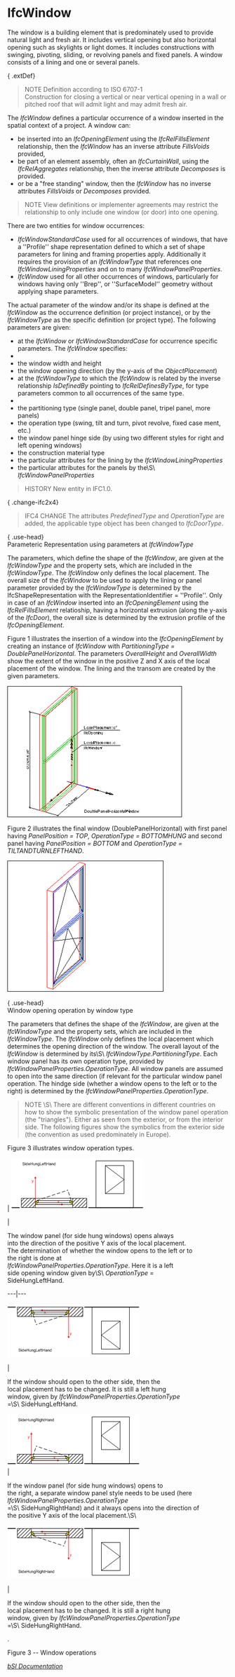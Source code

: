 IfcWindow
=========
The window is a building element that is predominately used to provide natural
light and fresh air. It includes vertical opening but also horizontal opening
such as skylights or light domes. It includes constructions with swinging,
pivoting, sliding, or revolving panels and fixed panels. A window consists of
a lining and one or several panels.  
  
{ .extDef}  
> NOTE  Definition according to ISO 6707-1  
> Construction for closing a vertical or near vertical opening in a wall or
> pitched roof that will admit light and may admit fresh air.  
  
The _IfcWindow_ defines a particular occurrence of a window inserted in the
spatial context of a project. A window can:  
  
* be inserted into an _IfcOpeningElement_ using the _IfcRelFillsElement_ relationship, then the _IfcWindow_ has an inverse attribute _FillsVoids_ provided,  
* be part of an element assembly, often an _IfcCurtainWall_, using the _IfcRelAggregates_ relationship, then the inverse attribute _Decomposes_ is provided.  
* or be a "free standing" window, then the _IfcWindow_ has no inverse attributes _FillsVoids_ or _Decomposes_ provided.  
  
> NOTE  View definitions or implementer agreements may restrict the
> relationship to only include one window (or door) into one opening.  
  
There are two entities for window occurrences:  
  
* _IfcWindowStandardCase_ used for all occurrences of windows, that have a ''Profile'' shape representation defined to which a set of shape parameters for lining and framing properties apply. Additionally it requires the provision of an _IfcWindowType_ that references one _IfcWindowLiningProperties_ and on to many _IfcWindowPanelProperties_.   
* _IfcWindow_ used for all other occurrences of windows, particularly for windows having only ''Brep'', or ''SurfaceModel'' geometry without applying shape parameters.  
  
The actual parameter of the window and/or its shape is defined at the
_IfcWindow_ as the occurrence definition (or project instance), or by the
_IfcWindowType_ as the specific definition (or project type). The following
parameters are given:  
  
* at the _IfcWindow_ or _IfcWindowStandardCase_ for occurrence specific parameters. The _IfcWindow_ specifies:  
*   
* the window width and height  
* the window opening direction (by the y-axis of the _ObjectPlacement_)   
* at the _IfcWindowType_ to which the _IfcWindow_ is related by the inverse relationship _IsDefinedBy_ pointing to _IfcRelDefinesByType_, for type parameters common to all occurrences of the same type.  
*   
* the partitioning type (single panel, double panel, tripel panel, more panels)  
* the operation type (swing, tilt and turn, pivot revolve, fixed case ment, etc.)  
* the window panel hinge side (by using two different styles for right and left opening windows)  
* the construction material type  
* the particular attributes for the lining by the _IfcWindowLiningProperties_  
* the particular attributes for the panels by the\S\ _IfcWindowPanelProperties_   
  
> HISTORY  New entity in IFC1.0.  
  
{ .change-ifc2x4}  
> IFC4 CHANGE  The attributes _PredefinedType_ and _OperationType_ are added,
> the applicable type object has been changed to _IfcDoorType_.  
  
{ .use-head}  
Parameteric Representation using parameters at _IfcWindowType_  
  
The parameters, which define the shape of the _IfcWindow_, are given at the
_IfcWindowType_ and the property sets, which are included in the
_IfcWindowType_. The _IfcWindow_ only defines the local placement. The overall
size of the _IfcWindow_ to be used to apply the lining or panel parameter
provided by the _IfcWindowType_ is determined by the IfcShapeRepresentation
with the RepresentationIdentifier = ''Profile''. Only in case of an
_IfcWindow_ inserted into an _IfcOpeningElement_ using the
_IfcRelFillsElement_ relatioship, having a horizontal extrusion (along the
y-axis of the _IfcDoor_), the overall size is determined by the extrusion
profile of the _IfcOpeningElement_.  
  
Figure 1 illustrates the insertion of a window into the _IfcOpeningElement_ by
creating an instance of _IfcWindow_ with _PartitioningType =
DoublePanelHorizontal_. The parameters _OverallHeight_ and _OverallWidth_ show
the extent of the window in the positive Z and X axis of the local placement
of the window. The lining and the transom are created by the given parameters.  
  
!["window 1"](figures/ifcwindow-layout1.gif "Figure 1 -- Window placement")  
  
Figure 2 illustrates the final window (DoublePanelHorizontal) with first panel
having _PanelPosition = TOP_, _OperationType = BOTTOMHUNG_ and second panel
having _PanelPosition = BOTTOM_ and _OperationType = TILTANDTURNLEFTHAND_.  
  
!["window 2"](figures/ifcwindow-layout2.gif "Figure 2 -- Window planes")  
  
{ .use-head}  
Window opening operation by window type  
  
The parameters that defines the shape of the _IfcWindow_, are given at the
_IfcWindowType_ and the property sets, which are included in the
_IfcWindowType_. The _IfcWindow_ only defines the local placement which
determines the opening direction of the window. The overall layout of the
_IfcWindow_ is determined by its\S\ _IfcWindowType.PartitioningType_. Each
window panel has its own operation type, provided by
_IfcWindowPanelProperties.OperationType_. All window panels are assumed to
open into the same direction (if relevant for the particular window panel
operation. The hindge side (whether a window opens to the left or to the
right) is determined by the _IfcWindowPanelProperties_._OperationType_.  
  
> NOTE  \S\ There are different conventions in different countries on how to
> show the symbolic presentation of the window panel operation (the
> "triangles"). Either as seen from the exterior, or from the interior side.
> The following figures show the symbolics from the exterior side (the
> convention as used predominately in Europe).  
  
Figure 3 illustrates window operation types.  
  
  
  
  
| ![fig 1](figures/ifcwindow-fig01.gif)  
  
|  

The window panel (for side hung windows) opens always  
into the direction of the positive Y axis of the local placement.  
The determination of whether the window opens to the left or to  
the right is done at  
 _IfcWindowPanelProperties.OperationType_. Here it is a left  
side opening window given by\S\ _OperationType_ =  
SideHungLeftHand.

  
  
  
---|---  
  
  
![fig 2](figures/ifcwindow-fig02.gif)  
  
|  

If the window should open to the other side, then the  
local placement has to be changed. It is still a left hung  
window, given by _IfcWindowPanelProperties.OperationType_  
=\S\ SideHungLeftHand.

  
  
  
  
  
![fig 3](figures/ifcwindow-fig03.gif)  
|  

If the window panel (for side hung windows) opens to  
the right, a separate window panel style needs to be used (here  
 _IfcWindowPanelProperties.OperationType_  
=\S\ SideHungRightHand) and it always opens into the direction of  
the positive Y axis of the local placement.\S\

  
  
  
  
  
![fig 4](figures/ifcwindow-fig04.gif)  
  
|  

If the window should open to the other side, then the  
local placement has to be changed. It is still a right hung  
window, given by _IfcWindowPanelProperties.OperationType_  
=\S\ SideHungRightHand.

  
.  
  
  
  
  
  
  
  

Figure 3 -- Window operations  
  
  
  
[ _bSI
Documentation_](https://standards.buildingsmart.org/IFC/DEV/IFC4_2/FINAL/HTML/schema/ifcsharedbldgelements/lexical/ifcwindow.htm)


